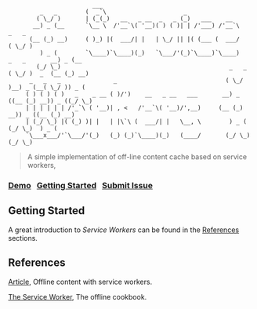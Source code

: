 ```
                        ___                                           
         _   _        (  _`\                      _                  
        ( \_/ )       | (_(_)   __   _ __  _   _ (_)   ___    __     
       __) _ (__      `\__ \  /'__`\( '__)( ) ( )| | /'___) /'__`\                   _   _
      (__ (_) __)     ( )_) |(  ___/| |   | \_/ || |( (___ (  ___/                  ( \_/ )
         ) _ (        `\____)`\____)(_)   `\___/'(_)`\____)`\____)     _   _       __) _ (__
        (_/ \_)                                                _   _  ( \_/ )  _  (__ (_) __)         
      _   _   _               _                               ( \_/ )__) _ (__( \_/ )) _ (      
     ( ) ( ) ( )   _    _ __ ( )/')    __   _ __   ___       __) _ ((__ (_) __)) _ ((_/ \_)       
     | | | | | | /'_`\ ( '__)| , <   /'__`\( '__)/',__)     (__ (_) __)) _ ((__ (_) __)        
     | (_/ \_) |( (_) )| |   | |\`\ (  ___/| |   \__, \        ) _ (  (_/ \_)  ) _ (           
     `\___x___/'`\___/'(_)   (_) (_)`\____)(_)   (____/       (_/ \_)         (_/ \_)           

```

> A simple implementation of off-line content cache based on service workers,

### [Demo](https://websemantics.github.io/service-workers/)&nbsp;&nbsp;&nbsp;[Getting Started](#getting-started)&nbsp;&nbsp;&nbsp;[Submit Issue](https://github.com/websemantics/service-workers/issues)


## Getting Started

A great introduction to *Service Workers* can be found in the [References](#references) sections.


## References

[Article](https://madebymike.com.au//writing/service-workers/?utm_source=codropscollective), Offline content with service workers.

[The Service Worker](https://jakearchibald.com/2014/offline-cookbook/), The offline cookbook.
